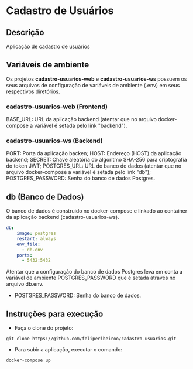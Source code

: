 # Cadastro de Usuários
## Descrição
Aplicação de cadastro de usuários

## Variáveis de ambiente
Os projetos <b>cadastro-usuarios-web</b> e <b>cadastro-usuarios-ws</b> possuem os seus arquivos de configuração de variáveis de ambiente (.env) em seus respectivos diretórios.


### cadastro-usuarios-web (Frontend)
BASE_URL: URL da aplicação backend (atentar que no arquivo docker-compose a variável é setada pelo link "backend").

### cadastro-usuarios-ws (Backend)
PORT: Porta da aplicação backen;
HOST: Endereço (HOST) da aplicação backend;
SECRET: Chave aleatória do algoritmo SHA-256 para criptografia do token JWT;
POSTGRES_URL: URL do banco de dados (atentar que no arquivo docker-compose a variável é setada pelo link "db");
POSTGRES_PASSWORD: Senha do banco de dados Postgres.

## db (Banco de Dados)
O banco de dados é construido no docker-compose e linkado ao container da aplicação backend (cadastro-usuarios-ws).

```yml
db:
    image: postgres
    restart: always
    env_file:
      - db.env
    ports:
      - 5432:5432
```

Atentar que a configuração do banco de dados Postgres leva em conta a variável de ambiente POSTGRES_PASSWORD que é setada através no arquivo db.env.

- POSTGRES_PASSWORD: Senha do banco de dados.

## Instruções para execução
- Faça o clone do projeto:
```
git clone https://github.com/feliperibeiroo/cadastro-usuarios.git
```

- Para subir a aplicação, executar o comando:
```
docker-compose up
```
